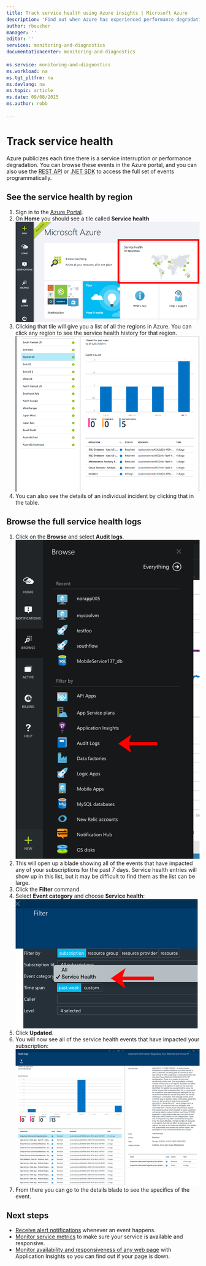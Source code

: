 ```yaml
---
title: Track service health using Azure insights | Microsoft Azure
description: 'Find out when Azure has experienced performance degradation or service interruptions. '
author: rboucher
manager: ''
editor: ''
services: monitoring-and-diagnostics
documentationcenter: monitoring-and-diagnostics

ms.service: monitoring-and-diagnostics
ms.workload: na
ms.tgt_pltfrm: na
ms.devlang: na
ms.topic: article
ms.date: 09/08/2015
ms.author: robb

---
```

# Track service health
Azure publicizes each time there is a service interruption or performance degradation. You can browse these events in the Azure portal, and you can also use the [REST API](https://msdn.microsoft.com/library/azure/dn931927.aspx) or [.NET SDK](https://www.nuget.org/packages/Microsoft.Azure.Insights/) to access the full set of events programmatically.

## See the service health by region
1. Sign in to the [Azure Portal](https://portal.azure.com/).
2. On **Home** you should see a tile called **Service health**
    ![Home](./media/insights-service-health/Insights_Home.png)
3. Clicking that tile will give you a list of all the regions in Azure. You can click any region to see the service health history for that region.
    ![Home](./media/insights-service-health/Insights_Regions.png)
4. You can also see the details of an individual incident by clicking that in the table.

## Browse the full service health logs
1. Click on the **Browse** and select **Audit logs**.  
    ![Browse Hub](./media/insights-service-health/Insights_Browse.png)
2. This will open up a blade showing all of the events that have impacted any of your subscriptions for the past 7 days. Service health entries will show up in this list, but it may be difficult to find them as the list can be large.
3. Click the **Filter** command.
4. Select **Event category** and choose **Service health**:
    ![All events](./media/insights-service-health/Insights_Filter.png)
5. Click **Updated**.
6. You will now see all of the service health events that have impacted your subscription:
    ![Resource groups](./media/insights-service-health/Insights_HealthEvent.png)
7. From there you can go to the details blade to see the specifics of the event.

## Next steps
* [Receive alert notifications](insights-receive-alert-notifications.md) whenever an event happens.
* [Monitor service metrics](insights-how-to-customize-monitoring.md) to make sure your service is available and responsive.
* [Monitor availability and responsiveness of any web page](../application-insights/app-insights-monitor-web-app-availability.md) with Application Insights so you can find out if your page is down.

